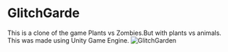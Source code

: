 # GlitchGarde
This is a clone of the game Plants vs Zombies.But with plants vs animals.
This was made using Unity Game Engine.
![GlitchGarden](https://user-images.githubusercontent.com/70310699/164891369-469823d1-bbd8-49d5-a173-97a0e2fef23d.png)
